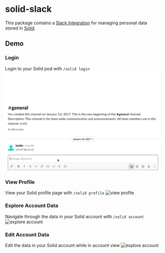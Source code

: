 # solid-slack
This package contains a [Slack Integration](https://api.slack.com/internal-integrations) for managing personal data stored in [Solid](https://inrupt.com/solid).

## Demo
### Login
Login to your Solid pod with `/solid login`
<img src="https://github.com/kezike/public-data/blob/main/solid-slack/login.gif?raw=true" alt="login" width=600>

### View Profile
View your Solid profile page with `/solid profile`
<img src="https://github.com/kezike/public-data/blob/main/solid-slack/profile.gif?raw=true" alt="view profile" width=600>

### Explore Account Data
Navigate through the data in your Solid account with `/solid account`
<img src="https://github.com/kezike/public-data/blob/main/solid-slack/account.gif?raw=true" alt="explore account" width=600>

### Edit Account Data
Edit the data in your Solid account while in account view
<img src="https://github.com/kezike/public-data/blob/main/solid-slack/edit.gif?raw=true" alt="explore account" width=600>
